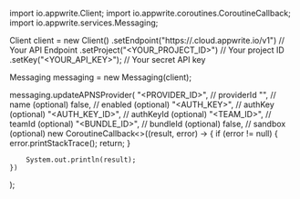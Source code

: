 import io.appwrite.Client;
import io.appwrite.coroutines.CoroutineCallback;
import io.appwrite.services.Messaging;

Client client = new Client()
    .setEndpoint("https://<REGION>.cloud.appwrite.io/v1") // Your API Endpoint
    .setProject("<YOUR_PROJECT_ID>") // Your project ID
    .setKey("<YOUR_API_KEY>"); // Your secret API key

Messaging messaging = new Messaging(client);

messaging.updateAPNSProvider(
    "<PROVIDER_ID>", // providerId
    "<NAME>", // name (optional)
    false, // enabled (optional)
    "<AUTH_KEY>", // authKey (optional)
    "<AUTH_KEY_ID>", // authKeyId (optional)
    "<TEAM_ID>", // teamId (optional)
    "<BUNDLE_ID>", // bundleId (optional)
    false, // sandbox (optional)
    new CoroutineCallback<>((result, error) -> {
        if (error != null) {
            error.printStackTrace();
            return;
        }

        System.out.println(result);
    })
);

